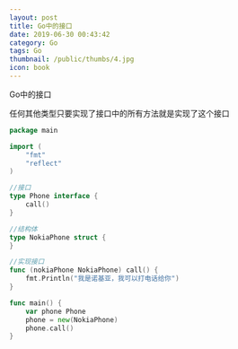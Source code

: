 ```yaml
---
layout: post
title: Go中的接口
date: 2019-06-30 00:43:42
category: Go
tags: Go
thumbnail: /public/thumbs/4.jpg
icon: book
---
```


Go中的接口

<!--more-->

任何其他类型只要实现了接口中的所有方法就是实现了这个接口

```go
package main

import (
	"fmt"
	"reflect"
)

//接口
type Phone interface {
	call()
}

//结构体
type NokiaPhone struct {
}

//实现接口
func (nokiaPhone NokiaPhone) call() {
	fmt.Println("我是诺基亚，我可以打电话给你")
}

func main() {
	var phone Phone
	phone = new(NokiaPhone)
	phone.call()
}
```


